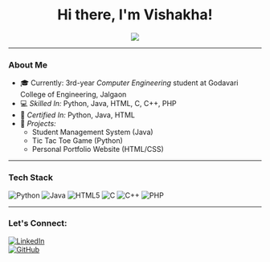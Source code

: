 <h1 align="center">Hi there, I'm Vishakha! </h1>

<p align="center">
  <img src="https://readme-typing-svg.herokuapp.com?color=0DAD5B&lines=Computer+Engineering+Student;Aspiring+Software+Developer;Lifelong+Learner" />
</p>

---

### About Me

- 🎓 Currently: 3rd-year *Computer Engineering* student at Godavari College of Engineering, Jalgaon  
- 💻 *Skilled In:* Python, Java, HTML, C, C++, PHP  
- 📜 *Certified In:* Python, Java, HTML  
- 📂 *Projects:*
  - Student Management System (Java)
  - Tic Tac Toe Game (Python)
  - Personal Portfolio Website (HTML/CSS)

---
### Tech Stack

![Python](https://img.shields.io/badge/Python-3670A0?style=for-the-badge&logo=python&logoColor=white)
![Java](https://img.shields.io/badge/Java-ED8B00?style=for-the-badge&logo=java&logoColor=white)
![HTML5](https://img.shields.io/badge/HTML5-E34F26?style=for-the-badge&logo=html5&logoColor=white)
![C](https://img.shields.io/badge/C-00599C?style=for-the-badge&logo=c&logoColor=white)
![C++](https://img.shields.io/badge/C++-00599C?style=for-the-badge&logo=cplusplus&logoColor=white)
![PHP](https://img.shields.io/badge/PHP-777BB4?style=for-the-badge&logo=php&logoColor=white)


---
### Let's Connect:

[![LinkedIn](https://img.shields.io/badge/LinkedIn-blue?style=flat&logo=linkedin)](https://www.linkedin.com/in/navgire-vishakha-985a49239)  
[![GitHub](https://img.shields.io/badge/GitHub-black?style=flat&logo=github)](https://github.com/navgirevishakha)
